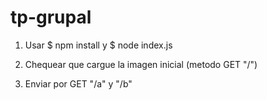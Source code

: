 # tp-grupal

1. Usar $ npm install y $ node index.js

2. Chequear que cargue la imagen inicial (metodo GET "/")

3. Enviar por GET "/a" y "/b"
